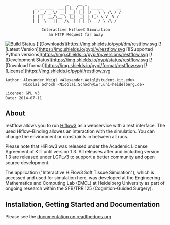 						
      					       _    __ _               
				 _ __ ___  ___| |_ / _| | _____      __
				| '__/ _ \/ __| __| |_| |/ _ \ \ /\ / /
				| | |  __/\__ \ |_|  _| | (_) \ V  V / 
				|_|  \___||___/\__|_| |_|\___/ \_/\_/  
								       
				    Interactive Hiflow3 Simulation 
				       an HTTP Request far away

[![Build Status](https://travis-ci.org/CognitionGuidedSurgery/restflow.svg?branch=master)](https://travis-ci.org/CognitionGuidedSurgery/restflow)
[![Downloads](https://img.shields.io/pypi/dm/restflow.svg
[![Latest Version](https://img.shields.io/pypi/v/restflow.svg
[![Supported Python versions](https://img.shields.io/pypi/pyversions/restflow.svg
[![Development Status](https://img.shields.io/pypi/status/restflow.svg
[![Download format](https://img.shields.io/pypi/format/restflow.svg
[![License](https://img.shields.io/pypi/l/restflow.svg

    Author: Alexander Weigl <Alexander.Weigl@student.kit.edu>
            Nicolai Schoch <Nicolai.Schoch@iwr.uni-heidelberg.de>

    License: GPL v3
    Date: 2014-07-11


## About

restflow allows you to run [Hiflow3](http://hiflow3.org) as a webservice with a rest interface.
The used Hiflow-Binding allowes an interaction with the simulation. You can change the environment or constraints in between all runs.

Please note that HiFlow3 was released under the Academic License Agreement of KIT until version 1.3. 
All releases after and including version 1.3 are released under LGPLv3 to support a better 
community and open source development.

The application ("Interactive HiFlow3 Soft Tissue Simulation"), which is accessed and used for simulation here, 
was developed at the Engineering Mathematics and Computing Lab (EMCL) at Heidelberg University as 
part of ongoing research within the SFB/TRR 125 (Cognition-Guided Surgery).

## Installation, Getting Started and Documentation 

Please see the [documentation on readthedocs.org](http://restflow.readthedocs.org) 